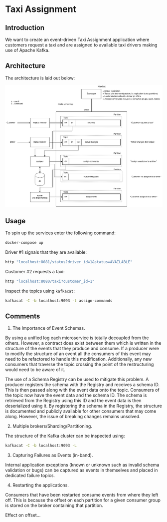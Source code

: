 # Taxi Assignment

## Introduction

We want to create an event-driven Taxi Assignment application where customers 
request a taxi and are assigned to available taxi drivers making use of Apache Kafka.

## Architecture

The architecture is laid out below:

![alt text][architecture]

## Usage

To spin up the services enter the following command:

```bash
docker-compose up
```

Driver #1 signals that they are available:

```bash
http "localhost:8081/status?driver_id=1&status=AVAILABLE"
```

Customer #2 requests a taxi:

```bash
http "localhost:8080/taxi?customer_id=1"
```

Inspect the topics using `kafkacat`:

```bash
kafkacat -C -b localhost:9093 -t assign-commands
```

## Comments

1. The Importance of Event Schemas.

By using a unified log each microservice is totally decoupled from the others. However, a 
contract does exist between them which is written in the structure of the events that 
they produce and consume. If a producer were to modify the structure of an event
all the consumers of this event may need to be refactored to handle this modification. 
Additionally, any new consumers that traverse the topic crossing the point of the restructuring
would need to be aware of it.

The use of a Schema Registry can be used to mitigate this problem. A producer registers the schema with the
Registry and receives a schema ID. This is then passed along with the event data onto the topic.
Consumers of the topic now have the event data and the schema ID. The schema is retrieved from the 
Registry using this ID and the event data is then deserialized using it. By registering the schema in the 
Registry, the structure is documented and publicly available for other consumers that may come along.
However, the issue of breaking changes remains unsolved.

2. Multiple brokers/Sharding/Partitioning.

The structure of the Kafka cluster can be inspected using:

```bash
kafkacat -C -b localhost:9093 -L
```

3. Capturing Failures as Events (in-band).

Internal application exceptions (known or unknown such as invalid schema validation or bugs) 
can be captured as events in themselves and placed in dedicated failure topics.

4. Restarting the applications.

Consumers that have been restarted consume events from where they left off. This is because the offset
on each partition for a given consumer group is stored on the broker containing that partition. 

Effect on offset...

[architecture]: docs/taxi-assignment.png "architecture"
